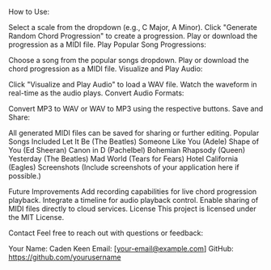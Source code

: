 How to Use:

Select a scale from the dropdown (e.g., C Major, A Minor).
Click "Generate Random Chord Progression" to create a progression.
Play or download the progression as a MIDI file.
Play Popular Song Progressions:

Choose a song from the popular songs dropdown.
Play or download the chord progression as a MIDI file.
Visualize and Play Audio:

Click "Visualize and Play Audio" to load a WAV file.
Watch the waveform in real-time as the audio plays.
Convert Audio Formats:

Convert MP3 to WAV or WAV to MP3 using the respective buttons.
Save and Share:

All generated MIDI files can be saved for sharing or further editing.
Popular Songs Included
Let It Be (The Beatles)
Someone Like You (Adele)
Shape of You (Ed Sheeran)
Canon in D (Pachelbel)
Bohemian Rhapsody (Queen)
Yesterday (The Beatles)
Mad World (Tears for Fears)
Hotel California (Eagles)
Screenshots
(Include screenshots of your application here if possible.)

Future Improvements
Add recording capabilities for live chord progression playback.
Integrate a timeline for audio playback control.
Enable sharing of MIDI files directly to cloud services.
License
This project is licensed under the MIT License.

Contact
Feel free to reach out with questions or feedback:

Your Name: Caden Keen
Email: [your-email@example.com]
GitHub: https://github.com/yourusername
